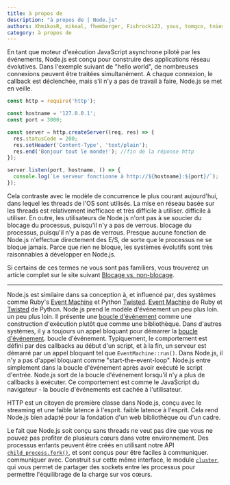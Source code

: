 ```yaml
---
title: à propos de
description: "à propos de | Node.js"
authors: XhmikosR, mikeal, fhemberger, Fishrock123, yous, tomgco, tniessen, SMcCandlish, saadq, Trott, Gornstats, piperchester, naoufal,  lpinca, j9t, bnoordhuis, harshadsabne, Chris911, benhalverson, Augustin Mauroy
category: à propos de
---
```


En tant que moteur d'exécution JavaScript asynchrone piloté par les événements, Node.js est conçu pour construire
des applications réseau évolutives. Dans l'exemple suivant de "hello world", de nombreuses
connexions peuvent être traitées simultanément. A chaque connexion, le callback est
déclenchée, mais s'il n'y a pas de travail à faire, Node.js se met en veille.

```js
const http = require('http');

const hostname = '127.0.0.1';
const port = 3000;

const server = http.createServer((req, res) => {
  res.statusCode = 200;
  res.setHeader('Content-Type', 'text/plain');
  res.end('Bonjour tout le monde!'); //fin de la réponse http
});

server.listen(port, hostname, () => {
  console.log(`Le serveur fonctionne à http://${hostname}:${port}/`);
});
```

Cela contraste avec le modèle de concurrence le plus courant aujourd'hui, dans lequel les threads de l'OS
sont utilisés. La mise en réseau basée sur les threads est relativement inefficace et très difficile à utiliser.
difficile à utiliser. En outre, les utilisateurs de Node.js n'ont pas à se soucier du blocage du processus, puisqu'il n'y a pas de verrous.
blocage du processus, puisqu'il n'y a pas de verrous. Presque aucune fonction de
Node.js n'effectue directement des E/S, de sorte que le processus ne se bloque jamais. Parce que rien ne bloque, les systèmes évolutifs sont très raisonnables à développer en Node.js.

Si certains de ces termes ne vous sont pas familiers, vous trouverez un article complet sur le site suivant
[Blocage vs. non-blocage][].

***

Node.js est similaire dans sa conception à, et influencé par, des systèmes comme Ruby's [Event Machine][] et Python [Twisted][].
[Event Machine][] de Ruby et [Twisted][] de Python. Node.js prend le modèle d'événement un peu plus loin.
un peu plus loin. Il présente une [boucle d'événement][] comme une construction d'exécution plutôt que comme une bibliothèque. Dans d'autres systèmes, il y a toujours un appel bloquant pour démarrer la [boucle d'événement][].
boucle d'événement.
Typiquement, le comportement est défini par des callbacks au début d'un script, et
à la fin, un serveur est démarré par un appel bloquant tel que
`EventMachine::run()`. Dans Node.js, il n'y a pas d'appel bloquant comme "start-the-event-loop".
Node.js entre simplement dans la boucle d'événement après avoir exécuté le script d'entrée. Node.js
sort de la boucle d'événement lorsqu'il n'y a plus de callbacks à exécuter. Ce comportement
est comme le JavaScript du navigateur - la boucle d'événements est cachée à l'utilisateur.

HTTP est un citoyen de première classe dans Node.js, conçu avec le streaming et une faible latence à l'esprit.
faible latence à l'esprit. Cela rend Node.js bien adapté pour la fondation d'un web
bibliothèque ou d'un cadre.

Le fait que Node.js soit conçu sans threads ne veut pas dire que vous ne pouvez pas
profiter de plusieurs cœurs dans votre environnement. Des processus enfants peuvent être créés
en utilisant notre API [`child_process.fork()`][], et sont conçus pour être faciles à communiquer.
communiquer avec. Construit sur cette même interface, le module [`cluster`][],
qui vous permet de partager des sockets entre les processus pour permettre l'équilibrage de la charge
sur vos cœurs.

[Blocage vs. non-blocage]: https://nodejs.org/en/docs/guides/blocking-vs-non-blocking/
[Event Machine]: https://github.com/eventmachine/eventmachine
[Twisted]: https://twistedmatrix.com/trac/
[`child_process.fork()`]: https://nodejs.org/api/child_process.html#child_process_child_process_fork_modulepath_args_options
[`cluster`]: https://nodejs.org/api/cluster.html
[boucle d'événement]: https://nodejs.org/en/docs/guides/event-loop-timers-and-nexttick/
